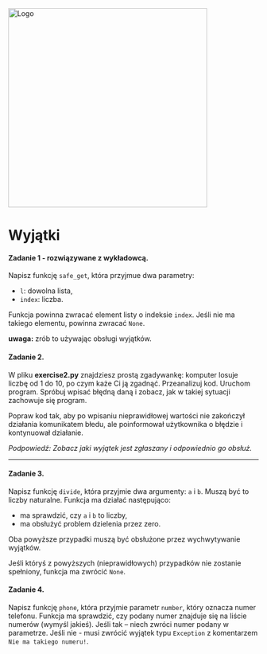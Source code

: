 <img alt="Logo" src="http://coderslab.pl/svg/logo-coderslab.svg" width="400">

# Wyjątki

#### Zadanie 1 - rozwiązywane z wykładowcą.

Napisz funkcję `safe_get`, która przyjmue dwa parametry:

* `l`: dowolna lista,
* `index`: liczba.

Funkcja powinna zwracać element listy o indeksie `index`. Jeśli nie ma takiego elementu, powinna zwracać `None`. 

**uwaga:** zrób to używając obsługi wyjątków.

#### Zadanie 2.

W pliku **exercise2.py** znajdziesz prostą zgadywankę: komputer losuje liczbę od 1 do 10, po czym każe Ci ją zgadnąć. Przeanalizuj kod. Uruchom program. Spróbuj wpisać błędną daną i zobacz, jak w takiej sytuacji zachowuje się program. 

Popraw kod tak, aby po wpisaniu nieprawidłowej wartości nie zakończył działania komunikatem błedu, ale poinformował użytkownika o błędzie i kontynuował działanie. 

*Podpowiedź: Zobacz jaki wyjątek jest zgłaszany i odpowiednio go obsłuż.* 

----

#### Zadanie 3.

Napisz funkcję `divide`, która przyjmie dwa argumenty: `a` i `b`. Muszą być to liczby naturalne. Funkcja ma działać następująco:

* ma sprawdzić, czy `a` i `b` to liczby,
* ma obsłużyć problem dzielenia przez zero.

Oba powyższe przypadki muszą być obsłużone przez wychwytywanie wyjątków.

Jeśli któryś z powyższych (nieprawidłowych) przypadków nie zostanie spełniony, funkcja ma zwrócić `None`.

#### Zadanie 4.

Napisz funkcję `phone`, która przyjmie parametr `number`, który oznacza numer telefonu. Funkcja ma sprawdzić, czy podany numer znajduje się na liście numerów (wymyśl jakieś). Jeśli tak – niech zwróci numer podany w parametrze. Jeśli nie - musi zwrócić wyjątek typu `Exception` z komentarzem `Nie ma takiego numeru!`.
